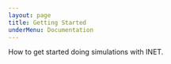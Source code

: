 ```yaml
---
layout: page
title: Getting Started
underMenu: Documentation
---
```


How to get started doing simulations with INET.

